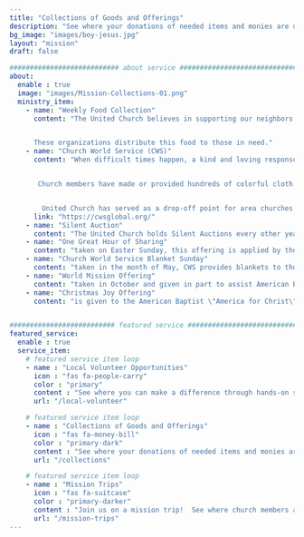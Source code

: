 ```yaml
---
title: "Collections of Goods and Offerings"
description: "See where your donations of needed items and monies are used"
bg_image: "images/boy-jesus.jpg"
layout: "mission"
draft: false

########################### about service #############################
about:
  enable : true
  image: "images/Mission-Collections-01.png"
  ministry_item:
    - name: "Weekly Food Collection"
      content: "The United Church believes in supporting our neighbors. One of the ways we do this is through our food collections. The food is delivered to the food cupboards at Canandaigua Churches in Action [CCIA] and the Salvation Army. 


      These organizations distribute this food to those in need."
    - name: "Church World Service (CWS)"
      content: "When difficult times happen, a kind and loving response can make all the difference.  For several years our church has been a faithful supporter of Church World Service through collections of items for various \'kits\'.


       Church members have made or provided hundreds of colorful cloth bags for school kits which we then fill with basic items needed for learning. We also assemble and provide hygiene kits and emergency cleanup buckets.


        United Church has served as a drop-off point for area churches and organizations to bring their boxed kits which our members then deliver to the CWS truck in Rochester.  From there they are taken it CWS warehouses where they will be ready in emergency response situations."
      link: "https://cwsglobal.org/"
    - name: "Silent Auction"
      content: "The United Church holds Silent Auctions every other year as a fundraiser for our Mission Trips. Our church generously assists those members going on short term mission trips including our Youth Group trips each summer."
    - name: "One Great Hour of Sharing"
      content: "taken on Easter Sunday, this offering is applied by the denominations to provide immediate relief and long-term recovery support after natural and humanitarian disasters; equip churches and leaders in disaster preparedness measures; offer assistance to displaced people; and support global development projects that empower communities around the world."
    - name: "Church World Service Blanket Sunday"
      content: "taken in the month of May, CWS provides blankets to those experiencing urgent need in areas of conflict, or natural disaster.  Through the generosity of CWS partner organizations, our most vulnerable neighbors around the world can have fresh linens and clean sleeping quarters. $10 for a single blanket goes a long way."
    - name: "World Mission Offering"
      content: "taken in October and given in part to assist American Baptist International Ministries as they send and support missionaries all over the world to share the gospel of Jesus as they walk alongside underserved peoples and help with education and healthcare, bringing hope, and bringing about needed change and support systems in these areas of chronic need.  The other part goes to Presbyterian Disaster Assistance working quickly with established connections already on the ground - assessing the needs and assisting those who are suddenly finding themselves in unexpected and overwhelming situations."
    - name: "Christmas Joy Offering"
      content: "is given to the American Baptist \"America for Christ\" and \"Retired Ministers and Missionaries\", and also the Presbyterian \"Joy\" offering.  These latter two provide a monetary gift in thanks to our retired missionaries and ministers at Christmas.  \"America for Christ\" donations equip and expand the ABC network of disciple-makers that they, in turn, may equip other Christians in service in individuals and congregations across the US and Puerto Rico."


########################## featured service ############################
featured_service:
  enable : true
  service_item:
    # featured service item loop
    - name : "Local Volunteer Opportunities"
      icon : "fas fa-people-carry"
      color : "primary"
      content : "See where you can make a difference through hands-on service"
      url: "/local-volunteer"

    # featured service item loop
    - name : "Collections of Goods and Offerings"
      icon : "fas fa-money-bill"
      color : "primary-dark"
      content : "See where your donations of needed items and monies are used"
      url: "/collections"

    # featured service item loop
    - name : "Mission Trips"
      icon : "fas fa-suitcase"
      color : "primary-darker"
      content : "Join us on a mission trip!  See where church members are traveling this year"
      url: "/mission-trips"
---
```

